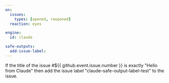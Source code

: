```yaml
---
on:
  issues:
    types: [opened, reopened]
  reaction: eyes

engine: 
  id: claude

safe-outputs:
  add-issue-label:
---
```


If the title of the issue #${{ github.event.issue.number }} is exactly "Hello from Claude" then add the issue label "claude-safe-output-label-test" to the issue.

